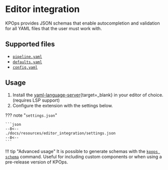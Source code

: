 # Editor integration

KPOps provides JSON schemas that enable autocompletion and validation for all YAML files that the user must work with.

## Supported files

- [`pipeline.yaml`](../../resources/pipeline-components/pipeline.md)
- [`defaults.yaml`](../core-concepts/defaults.md)
- [`config.yaml`](../core-concepts/config.md)

## Usage

1. Install the [yaml-language-server](https://github.com/redhat-developer/yaml-language-server#clients){target=_blank} in your editor of choice. (requires LSP support)
2. Configure the extension with the settings below.

<!-- dprint-ignore-start -->

??? note "`settings.json`"

    ```json
    --8<--
    ./docs/resources/editor_integration/settings.json
    --8<--
    ```

!!! tip "Advanced usage"
    It is possible to generate schemas with the [`kpops schema`](./cli-commands.md#kpops-schema) command. Useful for including custom components or when using a pre-release version of KPOps.

<!-- dprint-ignore-end -->
